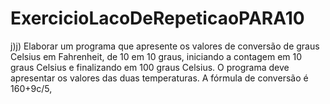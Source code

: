 # ExercicioLacoDeRepeticaoPARA10
j)j)     Elaborar um programa que apresente os valores de conversão de graus Celsius em Fahrenheit, de 10 em 10 graus, iniciando a contagem em 10 graus Celsius e finalizando em 100 graus Celsius. O programa   deve   apresentar   os   valores   das   duas   temperaturas.   A   fórmula   de   conversão é 160+9c/5, 
